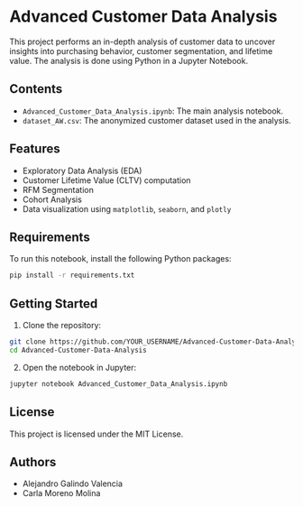 # Advanced Customer Data Analysis

This project performs an in-depth analysis of customer data to uncover insights into purchasing behavior, customer segmentation, and lifetime value. The analysis is done using Python in a Jupyter Notebook.

## Contents

- `Advanced_Customer_Data_Analysis.ipynb`: The main analysis notebook.
- `dataset_AW.csv`: The anonymized customer dataset used in the analysis.

## Features

- Exploratory Data Analysis (EDA)
- Customer Lifetime Value (CLTV) computation
- RFM Segmentation
- Cohort Analysis
- Data visualization using `matplotlib`, `seaborn`, and `plotly`

## Requirements

To run this notebook, install the following Python packages:

```bash
pip install -r requirements.txt
```

## Getting Started

1. Clone the repository:

```bash
git clone https://github.com/YOUR_USERNAME/Advanced-Customer-Data-Analysis.git
cd Advanced-Customer-Data-Analysis
```

2. Open the notebook in Jupyter:

```bash
jupyter notebook Advanced_Customer_Data_Analysis.ipynb
```

## License

This project is licensed under the MIT License.


## Authors

- Alejandro Galindo Valencia
- Carla Moreno Molina

